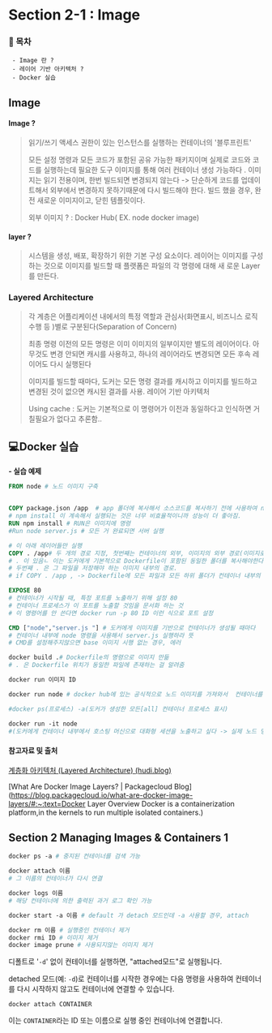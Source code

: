 # Section 2-1 : Image

### 📝 목차

	 - Image 란 ?
	 - 레이어 기반 아키텍처 ?
	 - Docker 실습 



## Image

#### Image ?

>  읽기/쓰기 액세스 권한이 있는 인스턴스를 실행하는 컨테이너의 '블루프린트'  
>
>  모든 설정 명령과 모든 코드가 포함된 공유 가능한 패키지이며 실제로 코드와 코드를 실행하는데 필요한 도구 이미지를 통해 여러 컨테이너 생성 가능하다 .  이미지는 읽기 전용이며, 한번 빌드되면 변경되지 않는다 -> 단순하게 코드를 업데이트해서 외부에서 변경하지 못하기때문에 다시 빌드해야 한다. 빌드 했을 경우, 완전 새로운 이미지이고, 닫힌 템플릿이다. 
>
> 외부 이미지 ? : Docker Hub( EX. node docker image)



#### layer ?

> 시스템을 생성, 배포, 확장하기 위한 기본 구성 요소이다.  레이어는 이미지를 구성하는 것으로 이미지를 빌드할 때 플랫폼은 파일의 각 명령에 대해 새   로운 Layer를 만든다. 



### Layered Architecture

> 각 계층은 어플리케이션 내에서의 특정 역할과 관심사(화면표시, 비즈니스 로직 수행 등 )별로 구분된다(Separation of Concern)
>
> 최종 명령 이전의 모든 명령은 이미 이미지의 일부이지만 별도의 레이어이다. 아무것도 변경 안되면 캐시를 사용하고, 하나의 레이어라도 변경되면 모든 후속 레이어도 다시 실행된다
>
> 이미지를 빌드할 때마다, 도커는 모든 명령 결과를 캐시하고 이미지를 빌드하고 변경된 것이 없으면 캐시된 결과를 사용.  레이어 기반 아키텍처 
>
> Using cache : 도커는 기본적으로 이 명령어가 이전과 동일하다고 인식하면 거칠필요가 없다고 추론함..





## 💻Docker 실습

 **- 실습 예제**

```dockerfile
FROM node # 노드 이미지 구축 


COPY package.json /app  # app 폴더에 복사해서 소스코드를 복사하기 전에 사용하여 npm install 되는 것을 막음
# npm install 이 계속해서 실행되는 것은 너무 비효율적이니까 성능이 더 좋아짐. 
RUN npm install # RUN은 이미지에 명령 
#Run node server.js # 모든 거 완료되면 서버 실행 

# 이 아래 레이어들만 실행 
COPY . /app# 두 개의 경로 지정, 첫번째는 컨테이너의 외부, 이미지의 외부 경로(이미지로 복사되어야 할 파일들이 있는 곳 )
# . 이 있음ㄴ 이는 도커에게 기본적으로 Dockerfile이 포함된 동일한 폴더를 복사해야한다고 Docker에게 알림 , Dockerfile은 제외 
# 두번째 . 은 그 파일을 저장해야 하는 이미지 내부의 경로. 
# if COPY . /app , -> Dockerfile에 모든 파일과 모든 하위 폴더가 컨테이너 내부의 /app 폴더에 복사됨. 폴더가 존재하지 않는다면, 이미지와 컨테이너에 생성 

EXPOSE 80
# 컨테이너가 시작될 때, 특정 포트를 노출하기 위해 설정 80
# 컨테이너 프로세스가 이 포트를 노출할 것임을 문서화 하는 것 
# 이 명령어를 안 쓴다면 docker run -p 80 ID 이런 식으로 포트 설정 

CMD ["node","server.js "] # 도커에게 이미지를 기반으로 컨테이너가 생성될 때마다 
# 컨테이너 내부에 node 명령을 사용해서 server.js 실행하라 뜻 
# CMD를 설정해주지않으면 base 이미지 시행 없는 경우, 에러 

docker build .# Dockerfile의 명령으로 이미지 만듦
# . 은 Dockerfile 위치가 동일한 파일에 존재하는 걸 알려줌

docker run 이미지 ID

docker run node # docker hub에 있는 공식적으로 노드 이미지를 가져와서  컨테이너를 만들어 실행하는 것 

#docker ps(프로세스) -a(도커가 생성한 모든[all] 컨테이너 프로세스 표시)

docker run -it node 
#(도커에게 컨테이너 내부에서 호스팅 머신으로 대화형 세션을 노출하고 싶다 -> 실제 노드 명령어 사용 가능 ) 노드가 생성된 컨테이너 내부에서 실행 가능
```



#### 참고자료 및 출처

[계층화 아키텍처 (Layered Architecture) (hudi.blog)](https://hudi.blog/layered-architecture/)

[What Are Docker Image Layers? | Packagecloud Blog](https://blog.packagecloud.io/what-are-docker-image-layers/#:~:text=Docker Layer Overview Docker is a containerization platform,in the kernels to run multiple isolated containers.)



## Section 2 Managing Images & Containers 1

```dockerfile
docker ps -a # 중지된 컨테이너를 검색 가능

docker attach 이름 
# 그 이름의 컨테이너가 다시 연결

docker logs 이름
# 해당 컨테이너에 의한 출력된 과거 로그 확인 가능

docker start -a 이름 # default 가 detach 모드인데 -a 사용할 경우, attach

docker rm 이름 # 실행중인 컨테이너 제거 
docker rmi ID # 이미지 제거 
docker image prune # 사용되지않는 이미지 제거 
```

디폴트로 '`-d`' 없이 컨테이너를 실행하면, "attached모드"로 실행됩니다.

detached 모드(예: `-d`)로 컨테이너를 시작한 경우에는 다음 명령을 사용하여 컨테이너를 다시 시작하지 않고도 컨테이너에 연결할 수 있습니다.

```
docker attach CONTAINER
```

이는 `CONTAINER`라는 ID 또는 이름으로 실행 중인 컨테이너에 연결합니다.


